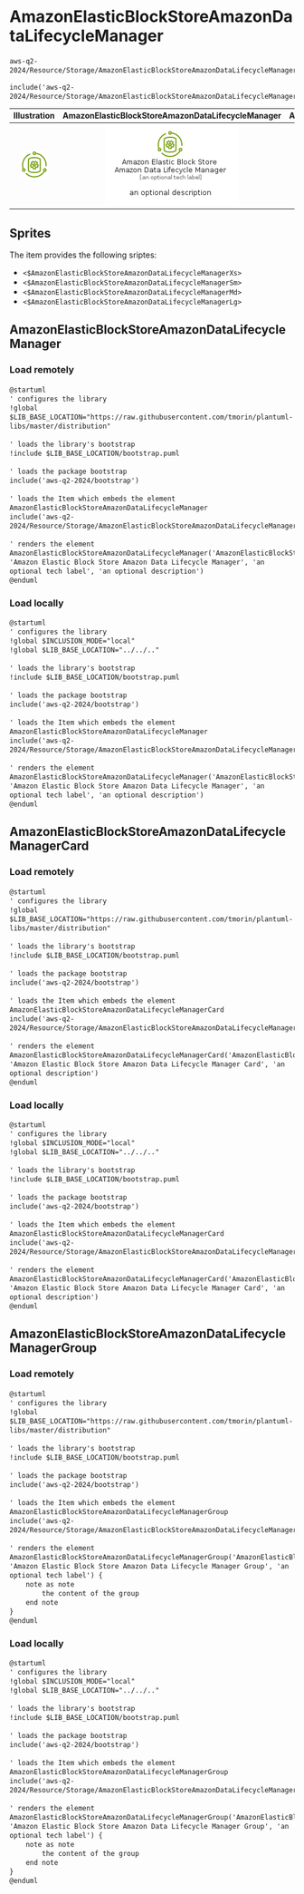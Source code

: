 # AmazonElasticBlockStoreAmazonDataLifecycleManager


```text
aws-q2-2024/Resource/Storage/AmazonElasticBlockStoreAmazonDataLifecycleManager
```

```text
include('aws-q2-2024/Resource/Storage/AmazonElasticBlockStoreAmazonDataLifecycleManager')
```



| Illustration | AmazonElasticBlockStoreAmazonDataLifecycleManager | AmazonElasticBlockStoreAmazonDataLifecycleManagerCard | AmazonElasticBlockStoreAmazonDataLifecycleManagerGroup |
| :---: | :---: | :---: | :---: |
| ![illustration for Illustration](../../../aws-q2-2024/Resource/Storage/AmazonElasticBlockStoreAmazonDataLifecycleManager.png) | ![illustration for AmazonElasticBlockStoreAmazonDataLifecycleManager](../../../aws-q2-2024/Resource/Storage/AmazonElasticBlockStoreAmazonDataLifecycleManager.Local.png) | ![illustration for AmazonElasticBlockStoreAmazonDataLifecycleManagerCard](../../../aws-q2-2024/Resource/Storage/AmazonElasticBlockStoreAmazonDataLifecycleManagerCard.Local.png) | ![illustration for AmazonElasticBlockStoreAmazonDataLifecycleManagerGroup](../../../aws-q2-2024/Resource/Storage/AmazonElasticBlockStoreAmazonDataLifecycleManagerGroup.Local.png) |



## Sprites
The item provides the following sriptes:

- `<$AmazonElasticBlockStoreAmazonDataLifecycleManagerXs>`
- `<$AmazonElasticBlockStoreAmazonDataLifecycleManagerSm>`
- `<$AmazonElasticBlockStoreAmazonDataLifecycleManagerMd>`
- `<$AmazonElasticBlockStoreAmazonDataLifecycleManagerLg>`





## AmazonElasticBlockStoreAmazonDataLifecycleManager

### Load remotely
```plantuml
@startuml
' configures the library
!global $LIB_BASE_LOCATION="https://raw.githubusercontent.com/tmorin/plantuml-libs/master/distribution"

' loads the library's bootstrap
!include $LIB_BASE_LOCATION/bootstrap.puml

' loads the package bootstrap
include('aws-q2-2024/bootstrap')

' loads the Item which embeds the element AmazonElasticBlockStoreAmazonDataLifecycleManager
include('aws-q2-2024/Resource/Storage/AmazonElasticBlockStoreAmazonDataLifecycleManager')

' renders the element
AmazonElasticBlockStoreAmazonDataLifecycleManager('AmazonElasticBlockStoreAmazonDataLifecycleManager', 'Amazon Elastic Block Store Amazon Data Lifecycle Manager', 'an optional tech label', 'an optional description')
@enduml
```

### Load locally
```plantuml
@startuml
' configures the library
!global $INCLUSION_MODE="local"
!global $LIB_BASE_LOCATION="../../.."

' loads the library's bootstrap
!include $LIB_BASE_LOCATION/bootstrap.puml

' loads the package bootstrap
include('aws-q2-2024/bootstrap')

' loads the Item which embeds the element AmazonElasticBlockStoreAmazonDataLifecycleManager
include('aws-q2-2024/Resource/Storage/AmazonElasticBlockStoreAmazonDataLifecycleManager')

' renders the element
AmazonElasticBlockStoreAmazonDataLifecycleManager('AmazonElasticBlockStoreAmazonDataLifecycleManager', 'Amazon Elastic Block Store Amazon Data Lifecycle Manager', 'an optional tech label', 'an optional description')
@enduml
```

## AmazonElasticBlockStoreAmazonDataLifecycleManagerCard

### Load remotely
```plantuml
@startuml
' configures the library
!global $LIB_BASE_LOCATION="https://raw.githubusercontent.com/tmorin/plantuml-libs/master/distribution"

' loads the library's bootstrap
!include $LIB_BASE_LOCATION/bootstrap.puml

' loads the package bootstrap
include('aws-q2-2024/bootstrap')

' loads the Item which embeds the element AmazonElasticBlockStoreAmazonDataLifecycleManagerCard
include('aws-q2-2024/Resource/Storage/AmazonElasticBlockStoreAmazonDataLifecycleManager')

' renders the element
AmazonElasticBlockStoreAmazonDataLifecycleManagerCard('AmazonElasticBlockStoreAmazonDataLifecycleManagerCard', 'Amazon Elastic Block Store Amazon Data Lifecycle Manager Card', 'an optional description')
@enduml
```

### Load locally
```plantuml
@startuml
' configures the library
!global $INCLUSION_MODE="local"
!global $LIB_BASE_LOCATION="../../.."

' loads the library's bootstrap
!include $LIB_BASE_LOCATION/bootstrap.puml

' loads the package bootstrap
include('aws-q2-2024/bootstrap')

' loads the Item which embeds the element AmazonElasticBlockStoreAmazonDataLifecycleManagerCard
include('aws-q2-2024/Resource/Storage/AmazonElasticBlockStoreAmazonDataLifecycleManager')

' renders the element
AmazonElasticBlockStoreAmazonDataLifecycleManagerCard('AmazonElasticBlockStoreAmazonDataLifecycleManagerCard', 'Amazon Elastic Block Store Amazon Data Lifecycle Manager Card', 'an optional description')
@enduml
```

## AmazonElasticBlockStoreAmazonDataLifecycleManagerGroup

### Load remotely
```plantuml
@startuml
' configures the library
!global $LIB_BASE_LOCATION="https://raw.githubusercontent.com/tmorin/plantuml-libs/master/distribution"

' loads the library's bootstrap
!include $LIB_BASE_LOCATION/bootstrap.puml

' loads the package bootstrap
include('aws-q2-2024/bootstrap')

' loads the Item which embeds the element AmazonElasticBlockStoreAmazonDataLifecycleManagerGroup
include('aws-q2-2024/Resource/Storage/AmazonElasticBlockStoreAmazonDataLifecycleManager')

' renders the element
AmazonElasticBlockStoreAmazonDataLifecycleManagerGroup('AmazonElasticBlockStoreAmazonDataLifecycleManagerGroup', 'Amazon Elastic Block Store Amazon Data Lifecycle Manager Group', 'an optional tech label') {
    note as note
        the content of the group
    end note
}
@enduml
```

### Load locally
```plantuml
@startuml
' configures the library
!global $INCLUSION_MODE="local"
!global $LIB_BASE_LOCATION="../../.."

' loads the library's bootstrap
!include $LIB_BASE_LOCATION/bootstrap.puml

' loads the package bootstrap
include('aws-q2-2024/bootstrap')

' loads the Item which embeds the element AmazonElasticBlockStoreAmazonDataLifecycleManagerGroup
include('aws-q2-2024/Resource/Storage/AmazonElasticBlockStoreAmazonDataLifecycleManager')

' renders the element
AmazonElasticBlockStoreAmazonDataLifecycleManagerGroup('AmazonElasticBlockStoreAmazonDataLifecycleManagerGroup', 'Amazon Elastic Block Store Amazon Data Lifecycle Manager Group', 'an optional tech label') {
    note as note
        the content of the group
    end note
}
@enduml
```

